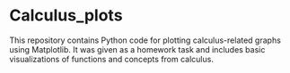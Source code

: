# Calculus_plots
This repository contains Python code for plotting calculus-related graphs using Matplotlib. It was given as a homework task and includes basic visualizations of functions and concepts from calculus.
